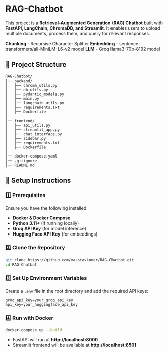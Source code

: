 # RAG-Chatbot

This project is a **Retrieval-Augmented Generation (RAG) Chatbot** built with **FastAPI, LangChain, ChromaDB, and Streamlit**. It enables users to upload multiple documents, process them, and query for relevant responses.

**Chunking** - Recursive Character Splitter
**Embedding** - sentence-transformers/all-MiniLM-L6-v2 model
**LLM** - Groq llama3-70b-8192 model

## 📁 Project Structure

```
RAG-Chatbot/
│── backend/
│   ├── chroma_utils.py
│   ├── db_utils.py
│   ├── pydantic_models.py
│   ├── main.py
│   ├── langchain_utils.py
│   ├── requirements.txt
│   ├── Dockerfile
│
│── frontend/
│   ├── api_utils.py
│   ├── streamlit_app.py
│   ├── chat_interface.py
│   ├── sidebar.py
│   ├── requirements.txt
│   ├── Dockerfile
│
│── docker-compose.yaml
│── .gitignore
│── README.md
```

## 🚀 Setup Instructions

### 1️⃣ Prerequisites
Ensure you have the following installed:
- **Docker & Docker Compose**
- **Python 3.11+** (if running locally)
- **Groq API Key** (for model inference)
- **Hugging Face API Key** (for embeddings)

### 2️⃣ Clone the Repository
```sh
git clone https://github.com/vasstavkumar/RAG-Chatbot.git
cd RAG-Chatbot
```

### 3️⃣ Set Up Environment Variables
Create a `.env` file in the root directory and add the required API keys:
```env
groq_api_key=your_groq_api_key
api_key=your_huggingface_api_key
```

### 4️⃣ Run with Docker
```sh
docker-compose up --build
```
- FastAPI will run at **http://localhost:8000**
- Streamlit frontend will be available at **http://localhost:8501**